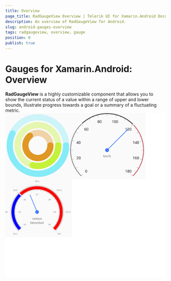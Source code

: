 ```yaml
---
title: Overview
page_title: RadGaugeView Overview | Telerik UI for Xamarin.Android Documentation
description: An overview of RadGaugeView for Android.
slug: android-gauges-overview
tags: radgaugeview, overview, gauge
position: 0
publish: true
---
```


# Gauges for Xamarin.Android: Overview

**RadGaugeView** is a highly customizable component that allows you to show the current status of a value within a range of upper and lower bounds, illustrate progress towards a goal or a summary of a fluctuating metric.
![TelerikUI-Gauges-Overview](images/gauges-overview.png "Three radial gauges.")
